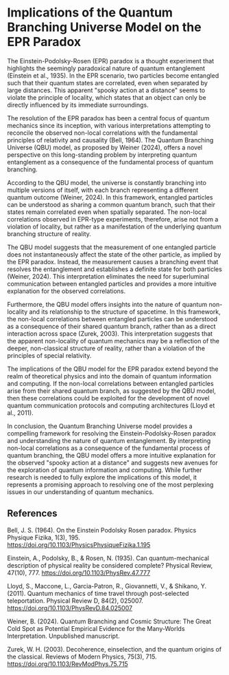 # Implications of the Quantum Branching Universe Model on the EPR Paradox

The Einstein-Podolsky-Rosen (EPR) paradox is a thought experiment that highlights the seemingly paradoxical nature of quantum entanglement (Einstein et al., 1935). In the EPR scenario, two particles become entangled such that their quantum states are correlated, even when separated by large distances. This apparent "spooky action at a distance" seems to violate the principle of locality, which states that an object can only be directly influenced by its immediate surroundings.

The resolution of the EPR paradox has been a central focus of quantum mechanics since its inception, with various interpretations attempting to reconcile the observed non-local correlations with the fundamental principles of relativity and causality (Bell, 1964). The Quantum Branching Universe (QBU) model, as proposed by Weiner (2024), offers a novel perspective on this long-standing problem by interpreting quantum entanglement as a consequence of the fundamental process of quantum branching.

According to the QBU model, the universe is constantly branching into multiple versions of itself, with each branch representing a different quantum outcome (Weiner, 2024). In this framework, entangled particles can be understood as sharing a common quantum branch, such that their states remain correlated even when spatially separated. The non-local correlations observed in EPR-type experiments, therefore, arise not from a violation of locality, but rather as a manifestation of the underlying quantum branching structure of reality.

The QBU model suggests that the measurement of one entangled particle does not instantaneously affect the state of the other particle, as implied by the EPR paradox. Instead, the measurement causes a branching event that resolves the entanglement and establishes a definite state for both particles (Weiner, 2024). This interpretation eliminates the need for superluminal communication between entangled particles and provides a more intuitive explanation for the observed correlations.

Furthermore, the QBU model offers insights into the nature of quantum non-locality and its relationship to the structure of spacetime. In this framework, the non-local correlations between entangled particles can be understood as a consequence of their shared quantum branch, rather than as a direct interaction across space (Zurek, 2003). This interpretation suggests that the apparent non-locality of quantum mechanics may be a reflection of the deeper, non-classical structure of reality, rather than a violation of the principles of special relativity.

The implications of the QBU model for the EPR paradox extend beyond the realm of theoretical physics and into the domain of quantum information and computing. If the non-local correlations between entangled particles arise from their shared quantum branch, as suggested by the QBU model, then these correlations could be exploited for the development of novel quantum communication protocols and computing architectures (Lloyd et al., 2011).

In conclusion, the Quantum Branching Universe model provides a compelling framework for resolving the Einstein-Podolsky-Rosen paradox and understanding the nature of quantum entanglement. By interpreting non-local correlations as a consequence of the fundamental process of quantum branching, the QBU model offers a more intuitive explanation for the observed "spooky action at a distance" and suggests new avenues for the exploration of quantum information and computing. While further research is needed to fully explore the implications of this model, it represents a promising approach to resolving one of the most perplexing issues in our understanding of quantum mechanics.

## References

Bell, J. S. (1964). On the Einstein Podolsky Rosen paradox. Physics Physique Fizika, 1(3), 195. https://doi.org/10.1103/PhysicsPhysiqueFizika.1.195

Einstein, A., Podolsky, B., & Rosen, N. (1935). Can quantum-mechanical description of physical reality be considered complete? Physical Review, 47(10), 777. https://doi.org/10.1103/PhysRev.47.777

Lloyd, S., Maccone, L., Garcia-Patron, R., Giovannetti, V., & Shikano, Y. (2011). Quantum mechanics of time travel through post-selected teleportation. Physical Review D, 84(2), 025007. https://doi.org/10.1103/PhysRevD.84.025007

Weiner, B. (2024). Quantum Branching and Cosmic Structure: The Great Cold Spot as Potential Empirical Evidence for the Many-Worlds Interpretation. Unpublished manuscript.

Zurek, W. H. (2003). Decoherence, einselection, and the quantum origins of the classical. Reviews of Modern Physics, 75(3), 715. https://doi.org/10.1103/RevModPhys.75.715
